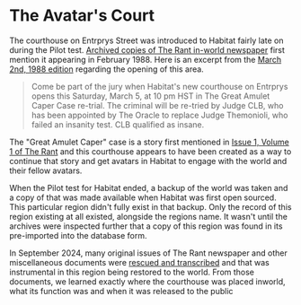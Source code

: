 
#  The Avatar's Court 

The courthouse on Entrprys Street was introduced to Habitat fairly late on during the Pilot test. [Archived copies of The Rant in-world newspaper](https://frandallfarmer.github.io/neohabitat-doc/docs/historical/HabitatDocuments.html) first mention it appearing in February 1988. Here is an excerpt from the [March 2nd, 1988 edition](https://frandallfarmer.github.io/neohabitat-doc/docs/historical/Text/text-03021988-rant-vol2-no8.json.html) regarding the opening of this area.

> Come be part of the jury when Habitat's new courthouse on Entrprys opens this Saturday, March 5, at 10 pm HST in The Great Amulet Caper Case re-trial. The criminal will be re-tried by Judge CLB, who has been appointed by The Oracle to replace Judge Themonioli, who failed an insanity test. CLB qualified as insane. 

 The "Great Amulet Caper" case is a story first mentioned in [Issue 1, Volume 1 of The Rant](https://frandallfarmer.github.io/neohabitat-doc/docs/historical/Text/text-08171987-rant-vol1-no1.json.html) and this courthouse appears to have been created as a way to continue that story and get avatars in Habitat to engage with the world and their fellow avatars.

 When the Pilot test for Habitat ended, a backup of the world was taken and a copy of that was made available when Habitat was first open sourced. This particular region didn't fully exist in that backup. Only the record of this region existing at all existed, alongside the regions name. It wasn't until the archives were inspected further that a copy of this region was found in its pre-imported into the database form.

 In September 2024, many original issues of The Rant newspaper and other miscellaneous documents were [rescued and transcribed](https://frandallfarmer.github.io/neohabitat-doc/docs/historical/Text/text-savingthepasttextrestoration.json.html) and that was instrumental in this region being restored to the world. From those documents, we learned exactly where the courthouse was placed inworld, what its function was and when it was released to the public

